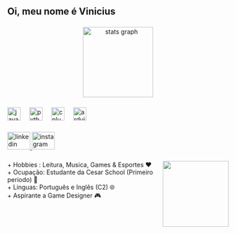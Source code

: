 <h2 align="left">Oi, meu nome é Vinicius</h2>

###

<div align="center">
  <img src="https://github-readme-stats.vercel.app/api?username=viniinitc&hide_title=false&hide_rank=true&show_icons=true&include_all_commits=true&count_private=true&disable_animations=false&theme=dracula&locale=en&hide_border=false" height="160" alt="stats graph"  />
</div>

###

<div align="left">
  <img src="https://cdn.jsdelivr.net/gh/devicons/devicon/icons/javascript/javascript-original.svg" height="30" alt="javascript logo"  />
  <img width="12" />
  <img src="https://cdn.jsdelivr.net/gh/devicons/devicon/icons/python/python-original.svg" height="30" alt="python logo"  />
  <img width="12" />
  <img src="https://cdn.jsdelivr.net/gh/devicons/devicon/icons/cplusplus/cplusplus-original.svg" height="30" alt="cplusplus logo"  />
  <img width="12" />
  <img src="https://cdn.jsdelivr.net/gh/devicons/devicon/icons/arduino/arduino-original.svg" height="30" alt="arduino logo"  />
</div>

###

<div align="left">
  <a href="www.linkedin.com/in/vinicius-tenorio-896256316" target="_blank">
    <img src="https://raw.githubusercontent.com/maurodesouza/profile-readme-generator/master/src/assets/icons/social/linkedin/default.svg" width="52" height="40" alt="linkedin logo"  />
  </a>
  <a href="https://www.instagram.com/vininyu/" target="_blank">
    <img src="https://raw.githubusercontent.com/maurodesouza/profile-readme-generator/master/src/assets/icons/social/instagram/default.svg" width="52" height="40" alt="instagram logo"  />
  </a>
</div>

###

<img align="right" height="150" src="https://postimg.cc/4m1fH3Zg"  />

###

<p align="left">+ Hobbies : Leitura, Musica, Games & Esportes ❤️<br>+ Ocupação: Estudante da Cesar School (Primeiro periodo) 📖<br>+ Linguas: Português e Inglês (C2) 🌐<br>+ Aspirante a Game Designer 🎮</p>

###
